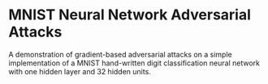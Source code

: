 # MNIST Neural Network Adversarial Attacks
A demonstration of gradient-based adversarial attacks on a simple implementation of 
a MNIST hand-written digit classification neural network with one hidden layer and 
32 hidden units. 
